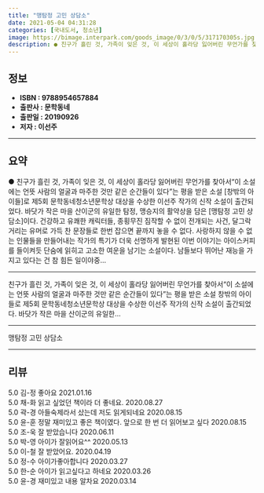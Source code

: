 ```yaml
---
title: "맹탐정 고민 상담소"
date: 2021-05-04 04:31:28
categories: [국내도서, 청소년]
image: https://bimage.interpark.com/goods_image/0/3/0/5/317170305s.jpg
description: ● 친구가 흘린 것, 가족이 잊은 것, 이 세상이 홀라당 잃어버린 무언가를 찾아서“이 소설에는 언뜻 사람의 얼굴과 마주한 것만 같은 순간들이 있다”는 평을 받은 소설 [창밖의 아이들]로 제5회 문학동네청소년문학상 대상을 수상한 이선주 작가의 신작 소설이 출간되었다. 바닷가 작은 마을
---
```


## **정보**

- **ISBN : 9788954657884**
- **출판사 : 문학동네**
- **출판일 : 20190926**
- **저자 : 이선주**

------



## **요약**

●  친구가 흘린 것, 가족이 잊은 것, 이 세상이 홀라당 잃어버린 무언가를 찾아서“이 소설에는 언뜻 사람의 얼굴과 마주한 것만 같은 순간들이 있다”는 평을 받은 소설 [창밖의 아이들]로 제5회 문학동네청소년문학상 대상을 수상한 이선주 작가의 신작 소설이 출간되었다. 바닷가 작은 마을 산이군의 유일한 탐정, 맹승지의 활약상을 담은 [맹탐정 고민 상담소]이다. 건강하고 유쾌한 캐릭터들, 종횡무진 짐작할 수 없이 전개되는 사건, 달그락거리는 유머로 가득 찬 문장들로 한번 잡으면 끝까지 놓을 수 없다. 사랑하지 않을 수 없는 인물들을 만들어내는 작가의 특기가 더욱 선명하게 발현된 이번 이야기는 아이스커피를 들이켜듯 단숨에 읽히고 고소한 여운을 남기는 소설이다. 남들보다 뛰어난 재능을 가지고 있다는 건 참 힘든 일이야중...

------

친구가 흘린 것, 가족이 잊은 것, 이 세상이 홀라당 잃어버린 무언가를 찾아서“이 소설에는 언뜻 사람의 얼굴과 마주한 것만 같은 순간들이 있다”는 평을 받은 소설 창밖의 아이들로 제5회 문학동네청소년문학상 대상을 수상한 이선주 작가의 신작 소설이 출간되었다. 바닷가 작은 마을 산이군의 유일한... 

------


맹탐정 고민 상담소 

------


## **리뷰** 

5.0 김-정 좋아요 2021.01.16 <br/>5.0 채-화 읽고 싶었던 책이라 더 좋네요. 2020.08.27 <br/>5.0 곽-경 아들숙제라서 샀는데 저도 읽게되네요 2020.08.15 <br/>5.0 윤-훈 정말 재미있고 좋은 책이였다. 앞으로 한 번 더 읽어보고 싶다 2020.08.15 <br/>5.0 조-욱 잘 받았습니다 2020.06.11 <br/>5.0 박-영 아이가 잘읽어요^^ 2020.05.13 <br/>5.0 이-철 잘 받았어요. 2020.04.19 <br/>5.0 정-수 아이가좋아합니다 2020.03.27 <br/>5.0 한-순 아이가 읽고싶다고 하네요 2020.03.26 <br/>5.0 윤-경 재미있고 내용 알차요 2020.03.14 <br/>